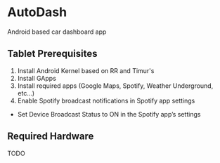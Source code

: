 # AutoDash
Android based car dashboard app

## Tablet Prerequisites

1. Install Android Kernel based on RR and Timur's
2. Install GApps
3. Install required apps (Google Maps, Spotify, Weather Underground, etc...)
4. Enable Spotify broadcast notifications in Spotify app settings
  - Set Device Broadcast Status to ON in the Spotify app’s settings

## Required Hardware
TODO